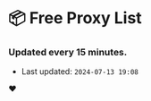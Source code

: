 # :package: Free Proxy List
### Updated every 15 minutes.

- Last updated: `2024-07-13 19:08`

:heart:
